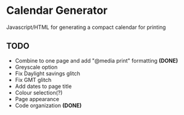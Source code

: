 # Calendar Generator

Javascript/HTML for generating a compact calendar for printing

## TODO
- Combine to one page and add "@media print" formatting **(DONE)**
- Greyscale option
- Fix Daylight savings glitch
- Fix GMT glitch
- Add dates to page title
- Colour selection(?)
- Page appearance
- Code organization **(DONE)**

